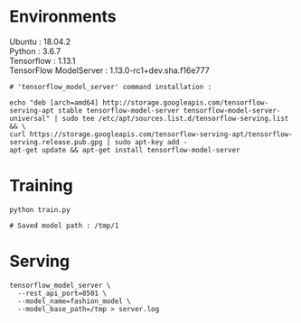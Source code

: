 # Environments
Ubuntu : 18.04.2<br>
Python : 3.6.7<br>
Tensorflow : 1.13.1<br>
TensorFlow ModelServer : 1.13.0-rc1+dev.sha.f16e777<br>
```shell
# 'tensorflow_model_server' command installation :

echo "deb [arch=amd64] http://storage.googleapis.com/tensorflow-serving-apt stable tensorflow-model-server tensorflow-model-server-universal" | sudo tee /etc/apt/sources.list.d/tensorflow-serving.list && \
curl https://storage.googleapis.com/tensorflow-serving-apt/tensorflow-serving.release.pub.gpg | sudo apt-key add -
apt-get update && apt-get install tensorflow-model-server
```

# Training
```shell
python train.py

# Saved model path : /tmp/1
```


# Serving
```shell
tensorflow_model_server \
  --rest_api_port=8501 \
  --model_name=fashion_model \
  --model_base_path=/tmp > server.log
```
